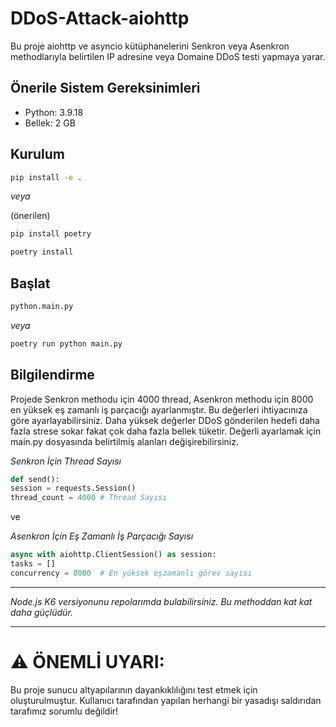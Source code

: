 # DDoS-Attack-aiohttp
Bu proje aiohttp ve asyncio kütüphanelerini Senkron veya Asenkron methodlarıyla belirtilen IP adresine veya Domaine DDoS testi yapmaya yarar.


## Önerile Sistem Gereksinimleri

- Python: 3.9.18
- Bellek: 2 GB


## Kurulum
```sh
pip install -e .
```

*veya*

(önerilen)
```sh
pip install poetry
```
```sh
poetry install
```


## Başlat

```sh
python.main.py
```

*veya*

```sh
poetry run python main.py
```


## Bilgilendirme

Projede Senkron methodu için 4000 thread, Asenkron methodu için 8000 en yüksek eş zamanlı iş parçacığı ayarlanmıştır. Bu değerleri ihtiyacınıza göre ayarlayabilirsiniz. Daha yüksek değerler DDoS gönderilen hedefi daha fazla strese sokar fakat çok daha fazla bellek tüketir. Değerli ayarlamak için main.py dosyasında belirtilmiş alanları değişirebilirsiniz.

*Senkron İçin Thread Sayısı*
```python
def send():
session = requests.Session()
thread_count = 4000 # Thread Sayısı
```

ve

*Asenkron İçin Eş Zamanlı İş Parçacığı Sayısı*
```python
async with aiohttp.ClientSession() as session:
tasks = []
concurrency = 8000  # En yüksek eşzamanlı görev sayısı
```

---

*Node.js K6 versiyonunu repolarımda bulabilirsiniz. Bu methoddan kat kat daha güçlüdür.*

---

# ⚠️ ÖNEMLİ UYARI:
Bu proje sunucu altyapılarının dayankıklılığını test etmek için oluşturulmuştur. Kullanıcı tarafından yapılan herhangi bir yasadışı saldırıdan tarafımız sorumlu değildir!

